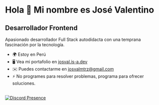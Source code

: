 # Hola 👋 Mi nombre es José Valentino

## Desarrollador Frontend

Apasionado desarrollador Full Stack autodidacta con una temprana fascinación por la tecnología.

-  🌍 Estoy en Perú
-  🖥️ Vea mi portafolio en [josval.is-a.dev](http://josval.is-a.dev/)
-  ✉️ Puedes contactarme en [josvalmtrz@gmail.com](mailto:josvalmtrz@gmail.com)
-  ⚡ No programes para resolver problemas, programa para ofrecer soluciones.
    <br /><br />

[![Discord Presence](https://lanyard.cnrad.dev/api/1113240002776801380)](https://discord.com/users/1113240002776801380)
